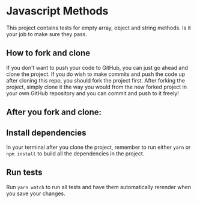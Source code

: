 # Javascript Methods

This project contains tests for empty array, object and string methods. Is it your job to make sure they pass.

## How to fork and clone

If you don't want to push your code to GitHub, you can just go ahead and clone the project. If you do wish to make commits and push the code up after cloning this repo, you should fork the project first. After forking the project, simply clone it the way you would from the new forked project in your own GitHub repository and you can commit and push to it freely!

## After you fork and clone:

## Install dependencies

In your terminal after you clone the project, remember to run either `yarn` or `npm install` to build all the dependencies in the project.

## Run tests 

Run `yarn watch` to run all tests and have them automatically rerender when you save your changes.
